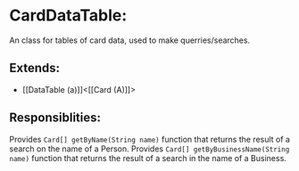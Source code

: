 # CardDataTable:
An class for tables of card data, used to make querries/searches.

## Extends:
- [[DataTable (a)]]\<[[Card (A)]]\>
## Responsiblities:
Provides `Card[] getByName(String name)` function that returns the result of a search on the name of a Person.
Provides `Card[] getByBusinessName(String name)` function that returns the result of a search in the name of a Business.